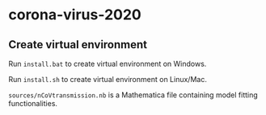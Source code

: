 # corona-virus-2020

## Create virtual environment
Run ```install.bat``` to create virtual environment on Windows.

Run ```install.sh``` to create virtual environment on Linux/Mac.

```sources/nCoVtransmission.nb``` is a Mathematica file containing model fitting functionalities.
